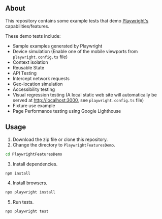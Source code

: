 ## About

This repository contains some example tests that demo [Playwright&#39;s](https://playwright.dev) capabilities/features.

These demo tests include:

- Sample examples generated by Playwright
- Device simulation (Enable one of the mobile viewports from `playwright.config.ts` file)
- Context isolation
- Reusable State
- API Testing
- Intercept network requests
- Geo-location simulation
- Accessibility testing
- Visual regression testing (A local static web site will automatically be served at [http://localhost:3000](http://localhost:3000), see `playwright.config.ts` file)
- Fixture use example
- Page Performance testing using Google Lighthouse

## Usage

1. Download the zip file or clone this repository.
2. Change the directory to `PlaywrightFeaturesDemo`.

```sh
cd PlaywrightFeaturesDemo
```

3. Install dependencies.

```sh
npm install
```

4. Install browsers.

```sh
npx playwright install
```

5. Run tests.

```sh
npx playwright test
```
